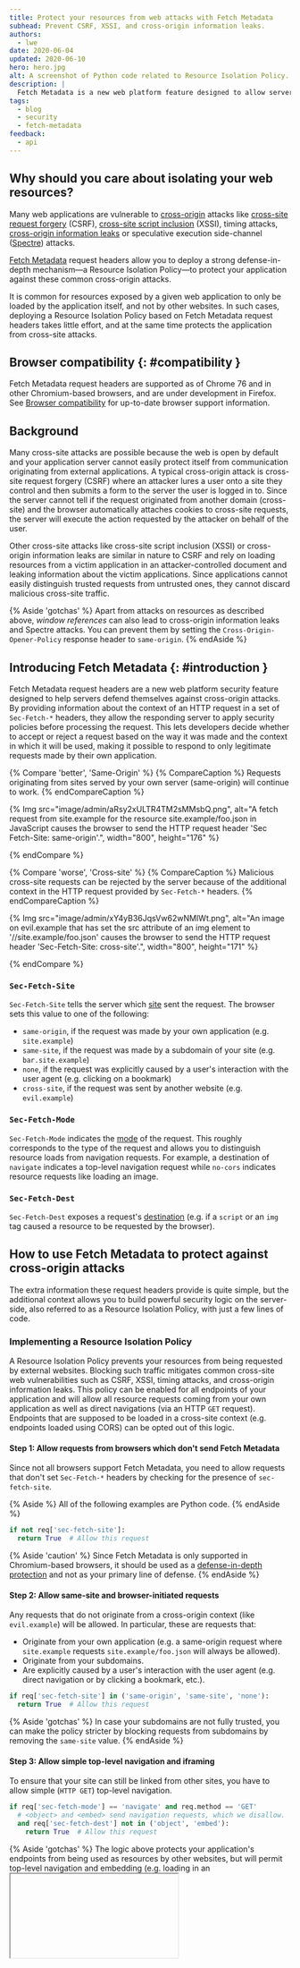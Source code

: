 ```yaml
---
title: Protect your resources from web attacks with Fetch Metadata
subhead: Prevent CSRF, XSSI, and cross-origin information leaks.
authors:
  - lwe
date: 2020-06-04
updated: 2020-06-10
hero: hero.jpg
alt: A screenshot of Python code related to Resource Isolation Policy.
description: |
  Fetch Metadata is a new web platform feature designed to allow servers to protect themselves from cross-origin attacks.
tags:
  - blog
  - security
  - fetch-metadata
feedback:
  - api
---
```


## Why should you care about isolating your web resources?

Many web applications are vulnerable to [cross-origin](/same-site-same-origin/#%22same-origin%22-and-%22cross-origin%22) attacks like [cross-site request forgery](https://portswigger.net/web-security/csrf) (CSRF), [cross-site script inclusion](https://portswigger.net/research/json-hijacking-for-the-modern-web) (XSSI), timing attacks, [cross-origin information leaks](https://arxiv.org/pdf/1908.02204.pdf) or speculative execution side-channel ([Spectre](https://developers.google.com/web/updates/2018/02/meltdown-spectre)) attacks.

[Fetch Metadata](https://www.w3.org/TR/fetch-metadata/) request headers allow you to deploy a strong defense-in-depth mechanism—a Resource Isolation Policy—to protect your application against these common cross-origin attacks.

It is common for resources exposed by a given web application to only be loaded by the application itself, and not by other websites. In such cases, deploying a Resource Isolation Policy based on Fetch Metadata request headers takes little effort, and at the same time protects the application from cross-site attacks.

## Browser compatibility {: #compatibility }

Fetch Metadata request headers are supported as of Chrome 76 and in other Chromium-based browsers, and are under development in Firefox.
See [Browser compatibility](https://developer.mozilla.org/docs/Web/HTTP/Headers/Sec-Fetch-Site#Browser_compatibility) for up-to-date browser support information.

## Background

Many cross-site attacks are possible because the web is open by default and your application server cannot easily protect itself from communication originating from external applications.
A typical cross-origin attack is cross-site request forgery (CSRF) where an attacker lures a user onto a site they control and then submits a form to the server the user is logged in to. Since the server cannot tell if the request originated from another domain (cross-site) and the browser automatically attaches cookies to cross-site requests, the server will execute the action requested by the attacker on behalf of the user.

Other cross-site attacks like cross-site script inclusion (XSSI) or cross-origin information leaks are similar in nature to CSRF and rely on loading resources from a victim application in an attacker-controlled document and leaking information about the victim applications. Since applications cannot easily distinguish trusted requests from untrusted ones, they cannot discard malicious cross-site traffic.

{% Aside 'gotchas' %}
Apart from attacks on resources as described above, *window references* can also lead to cross-origin information leaks and Spectre attacks. You can prevent them by setting the `Cross-Origin-Opener-Policy` response header to `same-origin`.
{% endAside %}

## Introducing Fetch Metadata {: #introduction }

Fetch Metadata request headers are a new web platform security feature designed to help servers defend themselves against cross-origin attacks. By providing information about the context of an HTTP request in a set of `Sec-Fetch-*` headers, they allow the responding server to apply security policies before processing the request. This lets developers decide whether to accept or reject a request based on the way it was made and the context in which it will be used, making it possible to respond to only legitimate requests made by their own application.

{% Compare 'better', 'Same-Origin' %}
{% CompareCaption %}
Requests originating from sites served by your own server (same-origin) will continue to work.
{% endCompareCaption %}

{% Img src="image/admin/aRsy2xULTR4TM2sMMsbQ.png", alt="A fetch request from site.example for the resource site.example/foo.json in JavaScript causes the browser to send the HTTP request header 'Sec Fetch-Site: same-origin'.", width="800", height="176" %}

{% endCompare %}


{% Compare 'worse', 'Cross-site' %}
{% CompareCaption %}
Malicious cross-site requests can be rejected by the server because of the additional context in the HTTP request provided by `Sec-Fetch-*` headers.
{% endCompareCaption %}

{% Img src="image/admin/xY4yB36JqsVw62wNMIWt.png", alt="An image on evil.example that has set the src attribute of an img element to '//site.example/foo.json' causes the browser to send the HTTP request header 'Sec-Fetch-Site: cross-site'.", width="800", height="171" %}

{% endCompare %}



### `Sec-Fetch-Site`

`Sec-Fetch-Site` tells the server which [site](https://web.dev/same-site-same-origin) sent the request. The browser sets this value to one of the following:

 - `same-origin`, if the request was made by your own application (e.g. `site.example`)
 - `same-site`, if the request was made by a subdomain of your site (e.g. `bar.site.example`)
 - `none`, if the request was explicitly caused by a user's interaction with the user agent (e.g. clicking on a bookmark)
 - `cross-site`, if the request was sent by another website (e.g. `evil.example`)

### `Sec-Fetch-Mode`

`Sec-Fetch-Mode` indicates the [mode](https://developer.mozilla.org/docs/Web/API/Request/mode) of the request. This roughly corresponds to the type of the request and allows you to distinguish resource loads from navigation requests. For example, a destination of `navigate` indicates a top-level navigation request while `no-cors` indicates resource requests like loading an image.

### `Sec-Fetch-Dest`

`Sec-Fetch-Dest` exposes a request's [destination](https://developer.mozilla.org/docs/Web/API/Request/destination) (e.g. if a `script` or an `img` tag caused a resource to be requested by the browser).

## How to use Fetch Metadata to protect against cross-origin attacks

The extra information these request headers provide is quite simple, but the additional context allows you to build powerful security logic on the server-side, also referred to as a Resource Isolation Policy, with just a few lines of code.

### Implementing a Resource Isolation Policy

A Resource Isolation Policy prevents your resources from being requested by external websites. Blocking such traffic mitigates common cross-site web vulnerabilities such as CSRF, XSSI, timing attacks, and cross-origin information leaks. This policy can be enabled for all endpoints of your application and will allow all resource requests coming from your own application as well as direct navigations (via an HTTP `GET` request). Endpoints that are supposed to be loaded in a cross-site context (e.g. endpoints loaded using CORS) can be opted out of this logic.

#### Step 1: Allow requests from browsers which don't send Fetch Metadata

Since not all browsers support Fetch Metadata, you need to allow requests that don't set `Sec-Fetch-*` headers by checking for the presence of `sec-fetch-site`.

{% Aside %}
  All of the following examples are Python code.
{% endAside %}

```python
if not req['sec-fetch-site']:
  return True  # Allow this request
 ```

{% Aside 'caution' %}
Since Fetch Metadata is only supported in Chromium-based browsers,
it should be used as a
[defense-in-depth protection](https://static.googleusercontent.com/media/landing.google.com/en//sre/static/pdf/Building_Secure_and_Reliable_Systems.pdf#page=181)
and not as your primary line of defense.
{% endAside %}


#### Step 2: Allow same-site and browser-initiated requests

Any requests that do not originate from a cross-origin context (like `evil.example`) will be allowed. In particular, these are requests that:

 -  Originate from your own application (e.g. a same-origin request where `site.example` requests `site.example/foo.json` will always be allowed).
 - Originate from your subdomains.
 -  Are explicitly caused by a user's interaction with the user agent (e.g. direct navigation or by clicking a bookmark, etc.).

```python
if req['sec-fetch-site'] in ('same-origin', 'same-site', 'none'):
  return True  # Allow this request
```

{% Aside 'gotchas' %}
In case your subdomains are not fully trusted, you can make the policy stricter by blocking requests from subdomains by removing the `same-site` value.
{% endAside %}

#### Step 3: Allow simple top-level navigation and iframing

To ensure that your site can still be linked from other sites, you have to allow simple (`HTTP GET`) top-level navigation.

```python
if req['sec-fetch-mode'] == 'navigate' and req.method == 'GET'
  # <object> and <embed> send navigation requests, which we disallow.
  and req['sec-fetch-dest'] not in ('object', 'embed'):
    return True  # Allow this request
```
{% Aside 'gotchas' %}
The logic above protects your application's endpoints from being used as resources by other websites, but will permit top-level navigation and embedding (e.g. loading in an <iframe>). To further improve security, you can use Fetch Metadata headers to restrict cross-site navigations to only an allowed set of pages.
{% endAside %}


#### Step 4: Opt out endpoints that are meant to serve cross-site traffic (Optional)

In some cases, your application might provide resources which are meant to be loaded cross-site. These resources need to be exempted on a per-path or per-endpoint basis. Examples of such endpoints are:

 - Endpoints meant to be accessed cross-origin: If your application is serving endpoints that are `CORS` enabled, you need to explicitly opt them out from resource isolation to ensure that cross-site requests to these endpoints are still possible.
 - Public resources (e.g. images, styles, etc.): Any public and unauthenticated resources that should be loadable cross-origin from other sites can be exempted as well.

```python
if req.path in ('/my_CORS_endpoint', '/favicon.png'):
  return True
```
{% Aside 'caution' %}
Before opting out parts of your application from these security restrictions, make sure they are static and don't contain any sensitive user information.
{% endAside %}


#### Step 5: Reject all other requests that are cross-site and not navigational

Any other **cross-site** request will be rejected by this Resource Isolation Policy and thus protect your application from common cross-site attacks.

{% Aside 'gotchas' %}
By default, requests violating your policy should be rejected with an `HTTP 403` response. But, depending on your use case, you can also consider other actions, such as:
 - **Only logging violations**. This is especially useful when testing the compatibility of the policy and finding endpoints that might need to be opted out.
 - **Modifying the request**. In certain scenarios, consider performing other actions like redirecting to your landing page and dropping authentication credentials (e.g. cookies). However, be aware that this could weaken the protections of a Fetch Metadata-based policy.
{% endAside %}


**Example:** The following code demonstrates a complete implementation of a robust Resource Isolation Policy on the server or as a middleware to deny potentially malicious cross-site resource requests, while allowing simple navigational requests:

```python
# Reject cross-origin requests to protect from CSRF, XSSI, and other bugs
def allow_request(req):
  # Allow requests from browsers which don't send Fetch Metadata
  if not req['sec-fetch-site']:
    return True

  # Allow same-site and browser-initiated requests
  if req['sec-fetch-site'] in ('same-origin', 'same-site', 'none'):
    return True

  # Allow simple top-level navigations except <object> and <embed>
  if req['sec-fetch-mode'] == 'navigate' and req.method == 'GET'
    and req['sec-fetch-dest'] not in ('object', 'embed'):
      return True

  # [OPTIONAL] Exempt paths/endpoints meant to be served cross-origin.
  if req.path in ('/my_CORS_endpoint', '/favicon.png'):
    return True

  # Reject all other requests that are cross-site and not navigational
  return False
```

### Deploying a Resource Isolation Policy

1. Install a module like the code snippet from above to log and monitor how your site behaves and make sure the restrictions don't affect any legitimate traffic.
1. Fix potential violations by exempting legitimate cross-origin endpoints.
1. Enforce the policy by dropping non-compliant requests.

### Identifying and fixing policy violations

It's recommended that you test your policy in a side-effect free way by first enabling it in reporting mode in your server-side code. Alternatively, you can implement this logic in middleware, or in a reverse proxy which logs any violations that your policy might produce when applied to production traffic.

From our experience of rolling out a Fetch Metadata Resource Isolation Policy at Google, most applications are by default compatible with such a policy and rarely require exempting endpoints to allow cross-site traffic.

### Enforcing a Resource Isolation Policy
After you've checked that your policy doesn't impact legitimate production traffic, you're ready to enforce restrictions, guaranteeing that other sites will not be able to request your resources and protecting your users from cross-site attacks.

{% Aside 'caution' %}
Make sure that you reject invalid requests before running authentication checks or any other processing of the request to prevent revealing sensitive timing information.
{% endAside %}


## Further reading

- [W3C Fetch Metadata Request Headers specification](https://www.w3.org/TR/fetch-metadata/)
- [Fetch Metadata Playground](https://secmetadata.appspot.com/)
- [Google I/O talk: Securing Web Apps with Modern Platform Features](https://webappsec.dev/assets/pub/Google_IO-Securing_Web_Apps_with_Modern_Platform_Features.pdf) (Slides)

{% YouTube 'DDtM9caQ97I', '1856' %}

